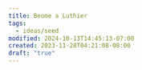 ```yaml
---
title: Beome a Luthier
tags:
  - ideas/seed
modified: 2024-10-13T14:45:13-07:00
created: 2023-11-28T04:21:08-08:00
draft: "true"
---
```


